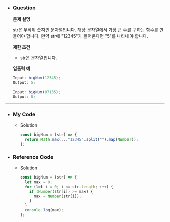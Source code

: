 - ### Question

  **문제 설명**

  str은 무작위 숫자인 문자열입니다. 해당 문자열에서 가장 큰 수를 구하는 함수를 만들어야 합니다.
  만약 str에 "12345"가 들어온다면 "5"를 나타내야 합니다.

  **제한 조건**

  - str은 문자열입니다.

  **입출력 예**

  ```jsx
  Input: bigNum(12345);
  Output: 5;

  Input: bigNum(87135);
  Output: 8;
  ```

---

- ### My Code

  - Solution

    ```jsx
    const bigNum = (str) => {
      return Math.max(..."12345".split("").map(Number));
    };
    ```

- ### Reference Code

  - Solution

    ```jsx
    const bigNum = (str) => {
      let max = 0;
      for (let i = 0; i <= str.length; i++) {
        if (Number(str[i]) >= max) {
          max = Number(str[i]);
        }
      }
      console.log(max);
    };
    ```
